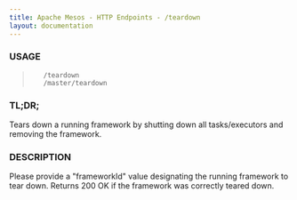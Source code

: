 ```yaml
---
title: Apache Mesos - HTTP Endpoints - /teardown
layout: documentation
---
```

<!--- This is an automatically generated file. DO NOT EDIT! --->

### USAGE ###
>        /teardown
>        /master/teardown

### TL;DR; ###
Tears down a running framework by shutting down all tasks/executors and removing the framework.

### DESCRIPTION ###
Please provide a "frameworkId" value designating the running
framework to tear down.
Returns 200 OK if the framework was correctly teared down.